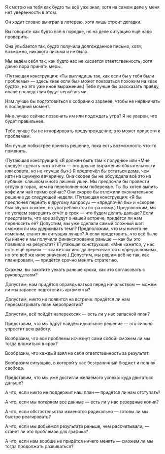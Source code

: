 Я смотрю на тебя как будто ты всё уже знал, хотя на самом деле у меня нет уверенности в этом.

Он ходит словно выиграл в лотерею, хотя лишь строит догадки.

Вы говорите как будто всё в порядке, но на деле ситуацию ещё надо проверить.

Она улыбается так, будто получила долгожданное письмо, хотя, возможно, никакого письма и не было.

Мы ведём себя так, как будто нас не касается ответственность, хотя давно пора принять меры.

(Путающая конструкция: «Ты выглядишь так, как если бы у тебя были проблемы» — здесь «как если бы» может показаться похожим на «как будто», но это уже иное выражение.)
Тебе лучше бы рассказать правду, иначе последствия будут серьёзными.

Нам лучше бы подготовиться к собранию заранее, чтобы не нервничать в последний момент.

Мне лучше сейчас позвонить им или подождать утра? Я не уверен, что будет правильнее.

Тебе лучше бы не игнорировать предупреждение; это может привести к проблемам.

Им лучше побыстрее принять решение, пока есть возможность что-то поменять.

(Путающая конструкция: «Я должен быть там к полудню» или «Мне следует сделать этот отчёт» — это другие выражения обязательности или совета, но не «лучше бы».)
Я предпочёл бы остаться дома, чем идти на шумную вечеринку.
Она скорее бы не обсуждала всё это на публике: слишком много лишних ушей.
Мы предпочли бы провести отпуск в горах, чем на переполненном побережье.
Ты бы хотел выпить кофе или чай прямо сейчас?
Они скорее бы отложили окончательное решение до следующей недели.
(Путающая конструкция: «Я бы предпочёл перейти к другому вопросу» — «предпочёл бы» и «скорее бы» звучат похоже, но употребляются по-разному.)
Предположим, мы не успеем завершить отчёт в срок — что будем делать дальше?
Если представить, что все забудут о нашей встрече, придётся ли нам переносить её?
Допустим, мы уже сделали самый сложный шаг: сможем ли мы удерживать темп?
Предположим, что мы ничего не изменим, станет ли ситуация лучше?
А если представить, что всё было бы иначе и мы получили финансирование раньше — как бы это повлияло на результат?
(Путающая конструкция: «Мне кажется, у нас есть ещё время» — «кажется» иногда пересекается с «предположим», но это всё же иное значение.)
Допустим, мы решим всё не так, как планировали, — придётся срочно менять стратегию.

Скажем, вы захотите уехать раньше срока, как это согласовать с руководством?

Допустим, нам придётся оправдываться перед начальством — можем ли мы заранее подготовить аргументы?

Допустим, никто не появится на встрече: придётся ли нам пересматривать план мероприятий?

Допустим, всё пойдёт наперекосяк — есть ли у нас запасной план?

Представим, что мы вдруг найдём идеальное решение — это сильно упростит всю работу.

Вообразим, что все проблемы исчезнут сами собой: сможем ли мы тогда вложиться в срок?

Вообразим, что каждый взял на себя ответственность за результат.

Вообразим ситуацию, в которой у нас безграничный бюджет и полная свобода.

Представим, что мы уже достигли желаемого успеха: куда двигаться дальше?

А что, если никто не поддержит наш план — придётся ли нам отступать?

А что, если мы потеряем все данные — есть ли у нас резервные копии?

А что, если обстоятельства изменятся радикально — готовы ли мы быстро реагировать?

А что, если мы добьёмся результата раньше, чем рассчитывали, — станет ли это проблемой для графика?

А что, если нам вообще не придётся ничего менять — сможем ли мы тогда продолжать развиваться?